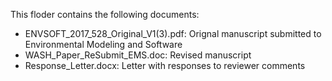 This floder contains the following documents:
* ENVSOFT_2017_528_Original_V1(3).pdf: Orignal manuscript submitted to Environmental Modeling and Software
* WASH_Paper_ReSubmit_EMS.doc: Revised manuscript
* Response_Letter.docx: Letter with responses to reviewer comments 
